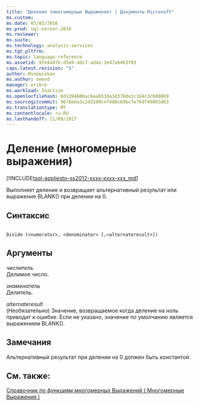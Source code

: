 ```yaml
---
title: "Деление (многомерные Выражения) | Документы Microsoft"
ms.custom: 
ms.date: 03/02/2016
ms.prod: sql-server-2016
ms.reviewer: 
ms.suite: 
ms.technology: analysis-services
ms.tgt_pltfrm: 
ms.topic: language-reference
ms.assetid: 9fe4a47b-d5e8-4dc7-ad4a-3e47ab463f03
caps.latest.revision: "5"
author: Minewiskan
ms.author: owend
manager: erikre
ms.workload: Inactive
ms.openlocfilehash: 6d139460bac6aa653da3d378de1c1b4c3cb80869
ms.sourcegitcommit: 9678eba3c2d3100cef408c69bcfe76df49803d63
ms.translationtype: MT
ms.contentlocale: ru-RU
ms.lasthandoff: 11/09/2017
---
```

# <a name="divide-mdx"></a>Деление (многомерные выражения)
[!INCLUDE[tsql-appliesto-ss2012-xxxx-xxxx-xxx_md](../includes/tsql-appliesto-ss2012-xxxx-xxxx-xxx-md.md)]

  Выполняет деление и возвращает альтернативный результат или выражение BLANK() при делении на 0.  
  
## <a name="syntax"></a>Синтаксис  
  
```  
  
Divide (<numerator>, <denominator> [,<alternateresult>])  
```  
  
## <a name="arguments"></a>Аргументы  
 *числитель*  
 Делимое число.  
  
 *знаменатель*  
 Делитель.  
  
 *alternateresult*  
 (Необязательно) Значение, возвращаемое когда деление на ноль приводит к ошибке. Если не указано, значение по умолчанию является выражением BLANK().  
  
## <a name="remarks"></a>Замечания  
 Альтернативный результат при делении на 0 должен быть константой.  
  
## <a name="see-also"></a>См. также:  
 [Справочник по функциям многомерных Выражений &#40; Многомерные Выражения &#41;](../mdx/mdx-function-reference-mdx.md)  
  
  
